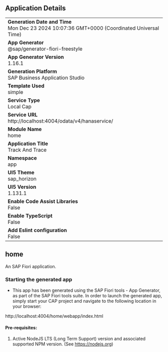 ## Application Details
|               |
| ------------- |
|**Generation Date and Time**<br>Mon Dec 23 2024 10:07:36 GMT+0000 (Coordinated Universal Time)|
|**App Generator**<br>@sap/generator-fiori-freestyle|
|**App Generator Version**<br>1.16.1|
|**Generation Platform**<br>SAP Business Application Studio|
|**Template Used**<br>simple|
|**Service Type**<br>Local Cap|
|**Service URL**<br>http://localhost:4004/odata/v4/hanaservice/|
|**Module Name**<br>home|
|**Application Title**<br>Track And Trace|
|**Namespace**<br>app|
|**UI5 Theme**<br>sap_horizon|
|**UI5 Version**<br>1.131.1|
|**Enable Code Assist Libraries**<br>False|
|**Enable TypeScript**<br>False|
|**Add Eslint configuration**<br>False|

## home

An SAP Fiori application.

### Starting the generated app

-   This app has been generated using the SAP Fiori tools - App Generator, as part of the SAP Fiori tools suite.  In order to launch the generated app, simply start your CAP project and navigate to the following location in your browser:

http://localhost:4004/home/webapp/index.html

#### Pre-requisites:

1. Active NodeJS LTS (Long Term Support) version and associated supported NPM version.  (See https://nodejs.org)


